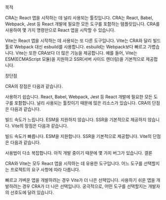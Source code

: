 목적

CRA는 React 앱을 시작하는 데 널리 사용되는 툴킷입니다. CRA는 React, Babel, Webpack, Jest 등 React 개발에 필요한 모든 도구를 포함하는 템플릿입니다. CRA를 사용하여 몇 가지 명령만으로 React 앱을 시작할 수 있습니다.

Vite는 React 앱을 시작하는 데 사용되는 또 다른 도구입니다. Vite는 CRA와 달리 빌드 툴로 Webpack 대신 esbuild를 사용합니다. esbuild는 Webpack보다 빠르고 가볍습니다. Vite는 또한 CRA보다 더 많은 기능을 제공합니다. 예를 들어, Vite는 ESM(ECMAScript 모듈)을 지원하고 SSR(서버 사이드 렌더링)을 기본적으로 제공합니다.

장단점

CRA의 장점은 다음과 같습니다.

사용하기 쉽습니다.
React, Babel, Webpack, Jest 등 React 개발에 필요한 모든 도구를 포함합니다.
널리 사용되는 툴킷이기 때문에 많은 리소스가 있습니다.
CRA의 단점은 다음과 같습니다.

빌드 속도가 느립니다.
ESM을 지원하지 않습니다.
SSR을 기본적으로 제공하지 않습니다.
Vite의 장점은 다음과 같습니다.

빌드 속도가 빠릅니다.
ESM을 지원합니다.
SSR을 기본적으로 제공합니다.
Vite의 단점은 다음과 같습니다.

사용법이 다소 복잡합니다.
아직 개발 중이기 때문에 몇 가지 버그가 있습니다.
결론

CRA와 Vite는 모두 React 앱을 시작하는 데 유용한 도구입니다. 어느 도구를 선택할지는 프로젝트의 요구 사항에 따라 다릅니다.

빠르고 가벼운 앱을 개발하려는 경우 Vite가 더 나은 선택입니다.
사용하기 쉬운 앱을 개발하려는 경우 CRA가 더 나은 선택입니다.
궁극적으로, 어떤 도구를 선택할지는 개발자의 선호도에 달려 있습니다.
